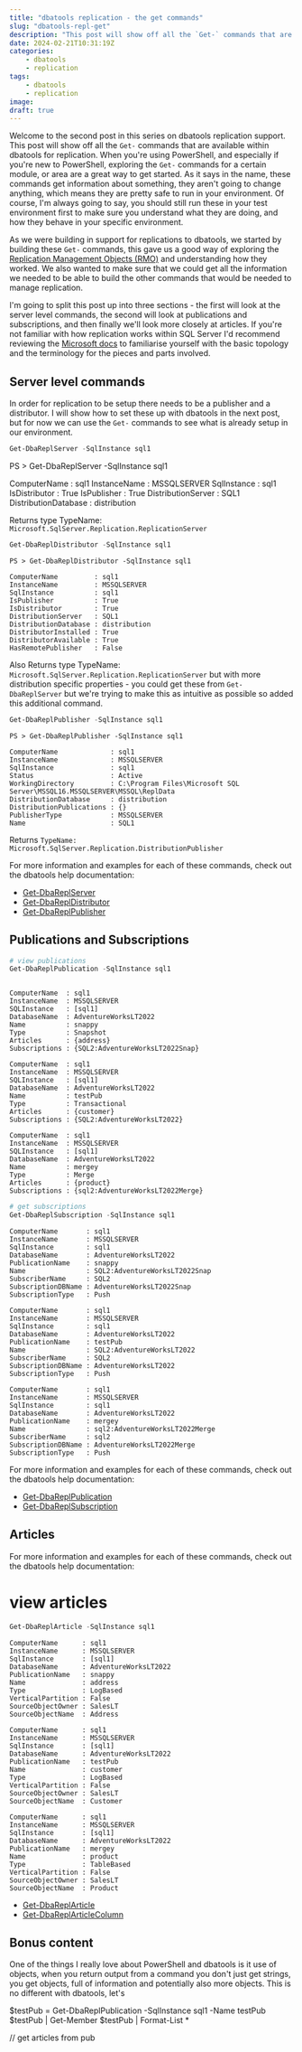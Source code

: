 ```yaml
---
title: "dbatools replication - the get commands"
slug: "dbatools-repl-get"
description: "This post will show off all the `Get-` commands that are available within dbatools for replication."
date: 2024-02-21T10:31:19Z
categories:
    - dbatools
    - replication
tags:
    - dbatools
    - replication
image:
draft: true
---
```


Welcome to the second post in this series on dbatools replication support. This post will show off all the `Get-` commands that are available within dbatools for replication. When you're using PowerShell, and especially if you're new to PowerShell, exploring the `Get-` commands for a certain module, or area are a great way to get started. As it says in the name, these commands get information about something, they aren't going to change anything, which means they are pretty safe to run in your environment. Of course, I'm always going to say, you should still run these in your test environment first to make sure you understand what they are doing, and how they behave in your specific environment.

As we were building in support for replications to dbatools, we started by building these `Get-` commands, this gave us a good way of exploring the [Replication Management Objects (RMO)](https://learn.microsoft.com/en-us/sql/relational-databases/replication/concepts/replication-management-objects-concepts?view=sql-server-ver16?wt.mc_id=AZ-MVP-5003655) and understanding how they worked. We also wanted to make sure that we could get all the information we needed to be able to build the other commands that would be needed to manage replication.

I'm going to split this post up into three sections - the first will look at the server level commands, the second will look at publications and subscriptions, and then finally we'll look more closely at articles. If you're not familiar with how replication works within SQL Server I'd recommend reviewing the [Microsoft docs](https://learn.microsoft.com/en-us/sql/relational-databases/replication/sql-server-replication?view=sql-server-ver16?wt.mc_id=AZ-MVP-5003655) to familiarise yourself with the basic topology and the terminology for the pieces and parts involved.

## Server level commands

In order for replication to be setup there needs to be a publisher and a distributor. I will show how to set these up with dbatools in the next post, but for now we can use the `Get-` commands to see what is already setup in our environment.

```PowerShell
Get-DbaReplServer -SqlInstance sql1
```

PS > Get-DbaReplServer -SqlInstance sql1

ComputerName         : sql1
InstanceName         : MSSQLSERVER
SqlInstance          : sql1
IsDistributor        : True
IsPublisher          : True
DistributionServer   : SQL1
DistributionDatabase : distribution

Returns type TypeName: `Microsoft.SqlServer.Replication.ReplicationServer`


```PowerShell
Get-DbaReplDistributor -SqlInstance sql1
```

```
PS > Get-DbaReplDistributor -SqlInstance sql1

ComputerName         : sql1
InstanceName         : MSSQLSERVER
SqlInstance          : sql1
IsPublisher          : True
IsDistributor        : True
DistributionServer   : SQL1
DistributionDatabase : distribution
DistributorInstalled : True
DistributorAvailable : True
HasRemotePublisher   : False
```

Also Returns type TypeName: `Microsoft.SqlServer.Replication.ReplicationServer` but with more distribution specific properties - you could get these from `Get-DbaReplServer` but we're trying to make this as intuitive as possible so added this additional command.





```PowerShell
Get-DbaReplPublisher -SqlInstance sql1
```

```
PS > Get-DbaReplPublisher -SqlInstance sql1

ComputerName             : sql1
InstanceName             : MSSQLSERVER
SqlInstance              : sql1
Status                   : Active
WorkingDirectory         : C:\Program Files\Microsoft SQL Server\MSSQL16.MSSQLSERVER\MSSQL\ReplData
DistributionDatabase     : distribution
DistributionPublications : {}
PublisherType            : MSSQLSERVER
Name                     : SQL1
```

Returns  `TypeName: Microsoft.SqlServer.Replication.DistributionPublisher`

For more information and examples for each of these commands, check out the dbatools help documentation:

- [Get-DbaReplServer](https://dbatools.io/Get-DbaReplServer)
- [Get-DbaReplDistributor](https://dbatools.io/Get-DbaReplDistributor)
- [Get-DbaReplPublisher](https://dbatools.io/Get-DbaReplPublisher)

## Publications and Subscriptions

```PowerShell
# view publications
Get-DbaReplPublication -SqlInstance sql1

```

```text

ComputerName  : sql1
InstanceName  : MSSQLSERVER
SQLInstance   : [sql1]
DatabaseName  : AdventureWorksLT2022
Name          : snappy
Type          : Snapshot
Articles      : {address}
Subscriptions : {SQL2:AdventureWorksLT2022Snap}

ComputerName  : sql1
InstanceName  : MSSQLSERVER
SQLInstance   : [sql1]
DatabaseName  : AdventureWorksLT2022
Name          : testPub
Type          : Transactional
Articles      : {customer}
Subscriptions : {SQL2:AdventureWorksLT2022}

ComputerName  : sql1
InstanceName  : MSSQLSERVER
SQLInstance   : [sql1]
DatabaseName  : AdventureWorksLT2022
Name          : mergey
Type          : Merge
Articles      : {product}
Subscriptions : {sql2:AdventureWorksLT2022Merge}
```

```PowerShell
# get subscriptions
Get-DbaReplSubscription -SqlInstance sql1
```

```text
ComputerName       : sql1
InstanceName       : MSSQLSERVER
SqlInstance        : sql1
DatabaseName       : AdventureWorksLT2022
PublicationName    : snappy
Name               : SQL2:AdventureWorksLT2022Snap
SubscriberName     : SQL2
SubscriptionDBName : AdventureWorksLT2022Snap
SubscriptionType   : Push

ComputerName       : sql1
InstanceName       : MSSQLSERVER
SqlInstance        : sql1
DatabaseName       : AdventureWorksLT2022
PublicationName    : testPub
Name               : SQL2:AdventureWorksLT2022
SubscriberName     : SQL2
SubscriptionDBName : AdventureWorksLT2022
SubscriptionType   : Push

ComputerName       : sql1
InstanceName       : MSSQLSERVER
SqlInstance        : sql1
DatabaseName       : AdventureWorksLT2022
PublicationName    : mergey
Name               : sql2:AdventureWorksLT2022Merge
SubscriberName     : sql2
SubscriptionDBName : AdventureWorksLT2022Merge
SubscriptionType   : Push
```

For more information and examples for each of these commands, check out the dbatools help documentation:

- [Get-DbaReplPublication](https://dbatools.io/Get-DbaReplPublication)
- [Get-DbaReplSubscription](https://dbatools.io/Get-DbaReplSubscription)

## Articles

For more information and examples for each of these commands, check out the dbatools help documentation:

# view articles


```PowerShell
Get-DbaReplArticle -SqlInstance sql1
```

```text
ComputerName      : sql1
InstanceName      : MSSQLSERVER
SqlInstance       : [sql1]
DatabaseName      : AdventureWorksLT2022
PublicationName   : snappy
Name              : address
Type              : LogBased
VerticalPartition : False
SourceObjectOwner : SalesLT
SourceObjectName  : Address

ComputerName      : sql1
InstanceName      : MSSQLSERVER
SqlInstance       : [sql1]
DatabaseName      : AdventureWorksLT2022
PublicationName   : testPub
Name              : customer
Type              : LogBased
VerticalPartition : False
SourceObjectOwner : SalesLT
SourceObjectName  : Customer

ComputerName      : sql1
InstanceName      : MSSQLSERVER
SqlInstance       : [sql1]
DatabaseName      : AdventureWorksLT2022
PublicationName   : mergey
Name              : product
Type              : TableBased
VerticalPartition : False
SourceObjectOwner : SalesLT
SourceObjectName  : Product
```

- [Get-DbaReplArticle](https://dbatools.io/Get-DbaReplArticle)
- [Get-DbaReplArticleColumn](https://dbatools.io/Get-DbaReplArticleColumn)

## Bonus content

One of the things I really love about PowerShell and dbatools is it use of objects, when you return output from a command you don't just get strings, you get objects, full of information and potentially also more objects. This is no different with dbatools, let's

$testPub = Get-DbaReplPublication -SqlInstance sql1 -Name testPub
$testPub | Get-Member
$testPub | Format-List *

// get articles from pub
